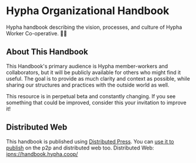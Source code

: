 # Hypha Organizational Handbook

Hypha handbook describing the vision, processes, 
and culture of Hypha Worker Co-operative. 🌿🍄

## About This Handbook
<!-- Derived from: https://handbook.enspiral.com/#about-this-handbook -->

This Handbook's primary audience is Hypha member-workers and collaborators,
but it will be publicly available for others who might find it useful. 
The goal is to provide as much clarity and context as possible, 
while sharing our structures and practices with the outside world as well.

This resource is in perpetual beta and constantly changing. 
If you see something that could be improved, 
consider this your invitation to improve it!

## Distributed Web

This handbook is published using [Distributed Press](https://distributed.press/). You can [use it to publish](https://github.com/hyphacoop/api.distributed.press) on the p2p and distributed web too. Distributed Web: [ipns://handbook.hypha.coop/](https://handbook-hypha-coop.ipns.ipfs.hypha.coop/)
